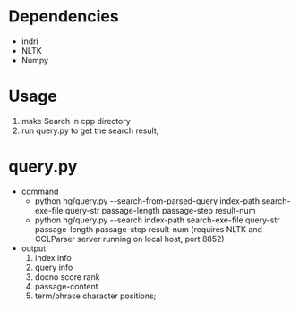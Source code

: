 # Dependencies
* indri 
* NLTK
* Numpy

# Usage
1. make Search in cpp directory
2. run query.py to get the search result;

# query.py
* command
    * python hg/query.py --search-from-parsed-query index-path search-exe-file query-str passage-length passage-step result-num
    * python hg/query.py --search index-path search-exe-file query-str passage-length passage-step result-num
      (requires NLTK and CCLParser server running on local host, port 8852)
* output
    1. index info
    2. query info
    3. docno score rank
    4. passage-content
    5. term/phrase character positions;
